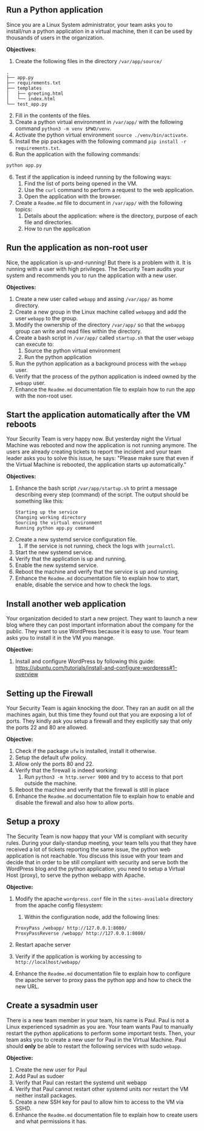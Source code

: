 ## Run a Python application

Since you are a Linux System administrator, your team asks you to install/run a python application in a virtual machine, then it can be used by thousands of users in the organization.

**Objectives:**

1. Create the following files in the directory `/var/app/source/`

```
.
├── app.py
├── requirements.txt
├── templates
│   ├── greeting.html
│   └── index.html
└── test_app.py
```

2. Fill in the contents of the files.
3. Create a python virtual environment in `/var/app/` with the following command `python3 -m venv $PWD/venv`.
4. Activate the python virtual environment `source ./venv/bin/activate`.
4. Install the pip packages with the following command `pip install -r requirements.txt`.
5. Run the application with the following commands:

```bash
python app.py
```

6. Test if the application is indeed running by the following ways:
    1. Find the list of ports being opened in the VM.
    2. Use the `curl` command to perform a request to the web application.
    3. Open the application with the browser.
7. Create a `Readme.md` file to document in `/var/app/` with the following topics:
    1. Details about the application: where is the directory, purpose of each file and directories.
    2. How to run the application

## Run the application as non-root user

Nice, the application is up-and-running! But there is a problem with it. It is running with a user with high privileges.
The Security Team audits your system and recommends you to run the application with a new user.

**Objectives:**

1. Create a new user called `webapp` and assing `/var/app/` as home directory.
2. Create a new group in the Linux machine called `webappg` and add the user `webapp` to the group.
3. Modify the ownership of the directory `/var/app/` so that the `webappg` group can write and read files within the directory.
4. Create a bash script in `/var/app/` called `startup.sh` that the user `webapp` can execute to:
    1. Source the python virtual environment
    2. Run the python application
5. Run the python application as a background process with the `webapp` user.
6. Verify that the process of the python application is indeed owned by the `webapp` user.
7. Enhance the `Readme.md` documentation file to explain how to run the app with the non-root user.


## Start the application automatically after the VM reboots

Your Security Team is very happy now. But yesterday night the Virtual Machine was rebooted and now the application is not running anymore. The users are already creating tickets to report the incident and your team leader asks you to solve this issue, he says: "Please make sure that even if the Virtual Machine is rebooted, the application starts up automatically."

**Objectives:**

1. Enhance the bash script `/var/app/startup.sh` to print a message describing every step (command) of the script. The output should be something like this:
    ```
    Starting up the service
    Changing working directory
    Sourcing the virtual environment
    Running python app.py command
    ```
1. Create a new systemd service configuration file.
    1. If the service is not running, check the logs with `journalctl`.
2. Start the new systemd service.
3. Verify that the application is up and running.
4. Enable the new systemd service.
5. Reboot the machine and verify that the service is up and running.
6. Enhance the `Readme.md` documentation file to explain how to start, enable, disable the service and how to check the logs.

## Install another web application

Your organization decided to start a new project. They want to launch a new blog where they can post important information about the company for the public. They want to use WordPress because it is easy to use. Your team asks you to install it in the VM you manage.

**Objective:**

1. Install and configure WordPress by following this guide: https://ubuntu.com/tutorials/install-and-configure-wordpress#1-overview

## Setting up the Firewall

Your Security Team is again knocking the door. They ran an audit on all the machines again, but this time they found out that you are exposing a lot of ports. They kindly ask you setup a firewall and they explicitly say that only the ports 22 and 80 are allowed.

**Objective:**

1. Check if the package `ufw` is installed, install it otherwise.
2. Setup the default ufw policy.
3. Allow only the ports 80 and 22.
4. Verify that the firewall is indeed working:
    1. Run `python3 -m http.server 9000` and try to access to that port outside the machine.
5. Reboot the machine and verify that the firewall is still in place
6. Enhance the `Readme.md` documentation file to explain how to enable and disable the firewall and also how to allow ports.

## Setup a proxy

The Security Team is now happy that your VM is compliant with security rules. During your daily-standup meeting, your team tells you that they have received a lot of tickets reporting the same issue, the python web application is not reachable. You discuss this issue with your team and decide that in order to be still compliant with security and serve both the WordPress blog and the python application, you need to setup a Virtual Host (proxy), to serve the python webapp with Apache.

**Objective:**

1. Modify the apache `wordpress.conf` file in the `sites-available` directory from the apache config filesystem:
    1. Within the <VirtualHost> configuration node, add the following lines:

    ```
    ProxyPass /webapp/ http://127.0.0.1:8080/
    ProxyPassReverse /webapp/ http://127.0.0.1:8080/
    ```
2. Restart apache server
3. Verify if the application is working by accessing to `http://localhost/webapp/`
4. Enhance the `Readme.md` documentation file to explain how to configure the apache server to proxy pass the python app and how to check the new URL.


## Create a sysadmin user

There is a new team member in your team, his name is Paul. Paul is not a Linux experienced sysadmin as you are. Your team wants Paul to manually restart the python applications to perform some important tests. Then, your team asks you to create a new user for Paul in the Virtual Machine. Paul should **only** be able to restart the following services with sudo `webapp`.

**Objective:**

1. Create the new user for Paul
2. Add Paul as sudoer
3. Verify that Paul can restart the systemd unit webapp
4. Verify that Paul cannot restart other systemd units nor restart the VM neither install packages.
5. Create a new SSH key for paul to allow him to access to the VM via SSHD.
6. Enhance the `Readme.md` documentation file to explain how to create users and what permissions it has.
